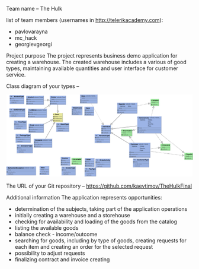 Team name – The Hulk

list of team members (usernames in http://telerikacademy.com):
-    pavlovarayna
-    mc_hack
-    georgievgeorgi

Project purpose 
The project represents business demo application for creating a warehouse. The created warehouse includes a various of good 
types, maintaining available quantities and user interface for customer service.

Class diagram of your types – 


![Image of Yaktocat](https://github.com/kaevtimov/TheHulkFinal/blob/master/Diagram.bmp)




The URL of your Git repository –  https://github.com/kaevtimov/TheHulkFinal

Additional information 
The application represents opportunities:
- determination of the subjects, taking part of the application operations
- initially creating a warehouse and a storehouse
- checking for availability and loading of the goods from the catalog
- listing the available goods
- balance check - income/outcome
- searching for goods, including by type of goods, 
creating requests for each item and creating an order for the selected request
- possibility to adjust requests
- finalizing contract and invoice creating


